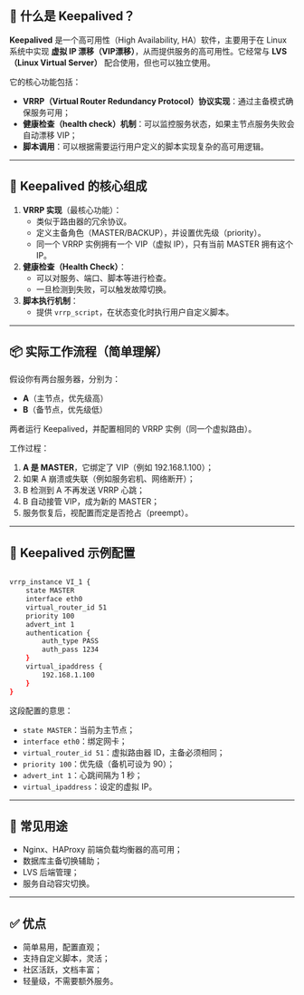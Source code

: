 ## 🧠 什么是 Keepalived？

**Keepalived** 是一个高可用性（High Availability, HA）软件，主要用于在 Linux 系统中实现 **虚拟 IP 漂移（VIP漂移）**，从而提供服务的高可用性。它经常与 **LVS（Linux Virtual Server）** 配合使用，但也可以独立使用。

它的核心功能包括：

- **VRRP（Virtual Router Redundancy Protocol）协议实现**：通过主备模式确保服务可用；
- **健康检查（health check）机制**：可以监控服务状态，如果主节点服务失败会自动漂移 VIP；
- **脚本调用**：可以根据需要运行用户定义的脚本实现复杂的高可用逻辑。

------

## 🧱 Keepalived 的核心组成

1. **VRRP 实现**（最核心功能）：
   - 类似于路由器的冗余协议。
   - 定义主备角色（MASTER/BACKUP），并设置优先级（priority）。
   - 同一个 VRRP 实例拥有一个 VIP（虚拟 IP），只有当前 MASTER 拥有这个 IP。
2. **健康检查（Health Check）**：
   - 可以对服务、端口、脚本等进行检查。
   - 一旦检测到失败，可以触发故障切换。
3. **脚本执行机制**：
   - 提供 `vrrp_script`，在状态变化时执行用户自定义脚本。

------

## 📦 实际工作流程（简单理解）

假设你有两台服务器，分别为：

- **A**（主节点，优先级高）
- **B**（备节点，优先级低）

两者运行 Keepalived，并配置相同的 VRRP 实例（同一个虚拟路由）。

工作过程：

1. **A 是 MASTER**，它绑定了 VIP（例如 192.168.1.100）；
2. 如果 A 崩溃或失联（例如服务宕机、网络断开）；
3. B 检测到 A 不再发送 VRRP 心跳；
4. B 自动接管 VIP，成为新的 MASTER；
5. 服务恢复后，视配置而定是否抢占（preempt）。

------

## 📄 Keepalived 示例配置

```bash

vrrp_instance VI_1 {
    state MASTER
    interface eth0
    virtual_router_id 51
    priority 100
    advert_int 1
    authentication {
        auth_type PASS
        auth_pass 1234
    }
    virtual_ipaddress {
        192.168.1.100
    }
}
```

这段配置的意思：

- `state MASTER`：当前为主节点；
- `interface eth0`：绑定网卡；
- `virtual_router_id 51`：虚拟路由器 ID，主备必须相同；
- `priority 100`：优先级（备机可设为 90）；
- `advert_int 1`：心跳间隔为 1 秒；
- `virtual_ipaddress`：设定的虚拟 IP。

------

## 🔧 常见用途

- Nginx、HAProxy 前端负载均衡器的高可用；
- 数据库主备切换辅助；
- LVS 后端管理；
- 服务自动容灾切换。

------

## ✅ 优点

- 简单易用，配置直观；
- 支持自定义脚本，灵活；
- 社区活跃，文档丰富；
- 轻量级，不需要额外服务。
